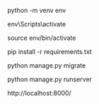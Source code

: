 python -m venv env

env\Scripts\activate

source env/bin/activate

pip install -r requirements.txt

python manage.py migrate

python manage.py runserver

http://localhost:8000/